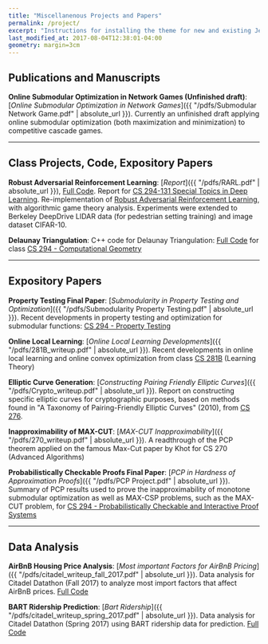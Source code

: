 ```yaml
---
title: "Miscellanenous Projects and Papers"
permalink: /project/
excerpt: "Instructions for installing the theme for new and existing Jekyll based sites."
last_modified_at: 2017-08-04T12:38:01-04:00
geometry: margin=3cm
---
```

## Publications and Manuscripts

**Online Submodular Optimization in Network Games (Unfinished draft)**: [*Online Submodular Optimization in Network Games*]({{ "/pdfs/Submodular Network Game.pdf" | absolute_url }}). Currently an unfinished draft applying online submodular optimization (both maximization and minimization) to competitive cascade games. 

---
## Class Projects, Code, Expository Papers

**Robust Adversarial Reinforcement Learning**: [*Report*]({{ "/pdfs/RARL.pdf" | absolute_url }}), [Full Code](https://github.com/Jekyll1021/RARL). Report for [CS 294-131 Special Topics in Deep Learning](https://berkeley-deep-learning.github.io/cs294-131-f17/). Re-implementation of [Robust Adversarial Reinforcement Learning](http://proceedings.mlr.press/v70/pinto17a/pinto17a.pdf), with algorithmic game theory analysis. Experiments were extended to Berkeley DeepDrive LIDAR data (for pedestrian setting training) and image dataset CIFAR-10. 


**Delaunay Triangulation**: C++ code for Delaunay Triangulation: [Full Code](https://github.com/Srizzle/Delaunay-Triangulation) for class [CS 294 - Computational Geometry](https://people.eecs.berkeley.edu/~jrs/274s17/)


---
## Expository Papers

**Property Testing Final Paper**: [*Submodularity in Property Testing and Optimization*]({{ "/pdfs/Submodularity Property Testing.pdf" | absolute_url }}). Recent developments in property testing and optimization for submodular functions: [CS 294 - Property Testing](https://people.eecs.berkeley.edu/~alexch/classes/CS294-F2016.html)

**Online Local Learning**: [*Online Local Learning Developments*]({{ "/pdfs/281B_writeup.pdf" | absolute_url }}). Recent developments in online local learning and online convex optimization from class [CS 281B](http://www.stat.berkeley.edu/~bartlett/courses/2014spring-cs281bstat241b/) (Learning Theory)

**Elliptic Curve Generation**: [*Constructing Pairing Friendly Elliptic Curves*]({{ "/pdfs/Crypto_writeup.pdf" | absolute_url }}). Report on constructing specific elliptic curves for cryptographic purposes, based on methods found in "A Taxonomy of Pairing-Friendly Elliptic Curves" (2010), from [CS 276](https://people.eecs.berkeley.edu/~alexch/classes/CS276-F2015.html).

**Inapproximability of MAX-CUT**: [*MAX-CUT Inapproximability*]({{ "/pdfs/270_writeup.pdf" | absolute_url }}). A readthrough of the PCP theorem applied on the famous Max-Cut paper by Khot for CS 270 (Advanced Algorithms)

**Probabilistically Checkable Proofs Final Paper**: [*PCP in Hardness of Approximation Proofs*]({{ "/pdfs/PCP Project.pdf" | absolute_url }}). Summary of PCP results used to prove the inapproximability of monotone submodular optimization as well as MAX-CSP problems, such as the MAX-CUT problem, for [CS 294 - Probabilistically Checkable and Interactive Proof Systems](https://people.eecs.berkeley.edu/~alexch/classes/CS294-S2017.html)

---
## Data Analysis

**AirBnB Housing Price Analysis**: [*Most important Factors for AirBnB Pricing*]({{ "/pdfs/citadel_writeup_fall_2017.pdf" | absolute_url }}). Data analysis for Citadel Datathon (Fall 2017) to analyze most import factors that affect AirBnB prices. [Full Code](https://github.com/Srizzle/Citadel-Datathon-Fall-2017)

**BART Ridership Prediction**: [*Bart Ridership*]({{ "/pdfs/citadel_writeup_spring_2017.pdf" | absolute_url }}). Data analysis for Citadel Datathon (Spring 2017) using BART ridership data for prediction. [Full Code](https://github.com/Srizzle/Citadel-Datathon-Spring-2017)

